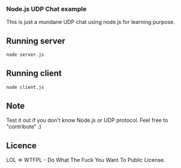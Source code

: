 ### Node.js UDP Chat example

This is just a mundane UDP chat using node.js for learning purpose.

## Running server

```bash
node server.js
```
## Running client

```bash
node client.js
```

## Note

Test it out if you don't know Node.js or UDP protocol.
Feel free to "contribute" :)

## Licence

LOL => WTFPL - Do What The Fuck You Want To Public License.